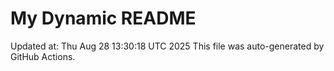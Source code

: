 # My Dynamic README
Updated at: Thu Aug 28 13:30:18 UTC 2025
This file was auto-generated by GitHub Actions.
